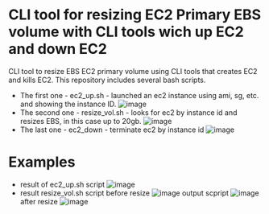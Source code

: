# CLI tool for resizing EC2 Primary EBS volume with CLI tools wich up EC2 and down EC2
CLI tool to resize EBS EC2 primary volume using CLI tools that creates EC2 and kills EC2. 
This repository includes several bash scripts. 

- The first one - ec2_up.sh - launched an ec2 instance using ami, sg, etc. and showing the instance ID.
![image](https://user-images.githubusercontent.com/58728445/171683005-1abe8202-9042-48c1-a657-060f5807293a.png)
- The second one - resize_vol.sh - looks for ec2 by instance id and resizes EBS, in this case up to 20gb.
![image](https://user-images.githubusercontent.com/58728445/171678581-b35132b9-3110-479a-bfb6-acbdad2c8142.png)
- The last one - ec2_down - terminate ec2 by instance id
![image](https://user-images.githubusercontent.com/58728445/171679204-05d2cc49-9a3e-456c-a7c8-e4f8940f196a.png)

# Examples
- result of ec2_up.sh  script
![image](https://user-images.githubusercontent.com/58728445/171681727-4b514f00-9efd-4871-a801-091db3fac4df.png)
- result resize_vol.sh script
 before resize
![image](https://user-images.githubusercontent.com/58728445/171683649-868e06df-2a08-4773-abb0-98916ea650fa.png)
 output scpript
![image](https://user-images.githubusercontent.com/58728445/171683936-e78656b0-505d-4ef0-b3a4-a46cd8fd2733.png)
 after resize
![image](https://user-images.githubusercontent.com/58728445/171684012-926b36b4-90d7-4ee0-8d82-0b3c3bb3abb7.png)
